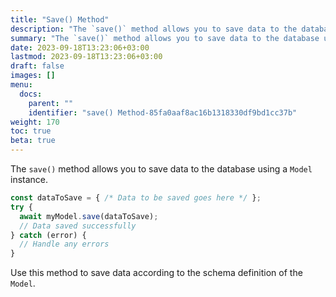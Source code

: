 ```yaml
---
title: "Save() Method"
description: "The `save()` method allows you to save data to the database using a `Model` instance."
summary: "The `save()` method allows you to save data to the database using a `Model` instance."
date: 2023-09-18T13:23:06+03:00
lastmod: 2023-09-18T13:23:06+03:00
draft: false
images: []
menu:
  docs:
    parent: ""
    identifier: "save() Method-85fa0aaf8ac16b1318330df9bd1cc37b"
weight: 170
toc: true
beta: true
---
```


The `save()` method allows you to save data to the database using a `Model` instance.

```javascript
const dataToSave = { /* Data to be saved goes here */ };
try {
  await myModel.save(dataToSave);
  // Data saved successfully
} catch (error) {
  // Handle any errors
}
```

Use this method to save data according to the schema definition of the `Model`.
